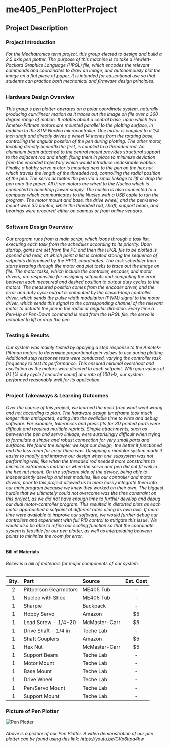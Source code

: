 # me405_PenPlotterProject

## Project Description

### Project Introduction

###### For the Mechatronics term project, this group elected to design and build a 2.5 axis pen plotter. The purpose of this machine is to take a Hewlett-Packard Graphics Language (HPGL) file, which encodes the relevant commands and coordinates to draw an image, and autonomously plot the image on a flat piece of paper. It is intended for educational use so that students can practice both mechanical and firmware design principles.

### Hardware Design Overview

###### This group's pen plotter operates on a polar coordinate system, naturally producing curvilinear motion as it traces out the image on file over a 360 degree range of motion. It rotates about a central base, upon which two Ametek-Pittman motors are mounted parallel to the plotting surface, in addition to the STM Nucleo microcontroller. One motor is coupled to a 1/4 inch shaft and directly drives a wheel 14 inches from the rotating base, controlling the angular position of the pen during plotting.  The other motor, locating directly beneath the first, is coupled to a threaded rod. An aluminum beam attached to the central mount provides structural support to the adjacent rod and shaft, fixing them in place to minimize deviation from the encoded trajectory which would introduce undesirable wobble. Finally, a hobby servo motor is mounted next to the pen on the hex nut which travels the length of the threaded rod, controlling the radial position of the pen. The servo actuates the pen via a small linkage to lift or drop the pen onto the paper. All three motors are wired to the Nucleo which is connected to benchtop power supply. The nucleo is also connected to a computer which communicates to the Nucleo with a USB cable to run the program. The motor mount and base, the drive wheel, and the pen/servo mount were 3D printed, while the threaded rod, shaft, support beam, and bearings were procured either on campus or from online vendors.

### Software Design Overview

###### Our program runs from a main script, which loops through a task list, executing each task from the scheduler according to its priority. Upon startup, gains are set from the PC and then the HPGL file to be plotted is opened and read, at which point a list is created storing the sequence of setpoints determined by the HPGL coordinates. The task scheduler then starts iterating through the motor and plot tasks to trace out the image on file. The motor tasks, which include the controller, encoder, and motor drivers, are responsible for assigning setpoints and computing the error between each measured and desired position to output duty cycles to the motors. The measured position comes from the encoder driver, and the error and duty cycle output is computed by the closed-loop controller driver, which sends the pulse width modulation (PWM) signal to the motor driver, which sends this signal to the corresponding channel of the relevant motor to actuate the pen in the radial or angular direction. Every time a Pen-Up or Pen-Down command is read from the HPGL file, the servo is actuated to lift or drop the pen.

### Testing & Results

###### Our system was mainly tested by applying a step response to the Ametek-Pittman motors to determine proportional gain values to use during plotting. Additional step response tests were conducted, varying the controller task frequency to test its performance. This ensured minimal overshoot and oscillation as the motors were directed to each setpoint. With gain values of 0.1 [% duty cycle / encoder count] at a rate of 100 Hz, our system performed reasonably well for its application.

### Project Takeaways & Learning Outcomes

###### Over the course of this project, we learned the most from what went wrong and not according to plan. The hardware design timeframe took much longer than anticipated, eating into the available time to write and debug software. For example, tolerances and press fits for 3D printed parts were difficult and required multiple reprints. Simple attachments, such as between the pen and servo linkage, were surprisingly difficult when trying to formulate a simple and robust connection for very small parts and surfaces. We found the simpler we kept our design, the better it functioned and the less room for error there was. Designing a modular system made it easier to modify and improve our design when one subsystem was not performing well, like when the threaded rod needed more constraints to minimize extraneous motion or when the servo and pen did not fit well in the hex nut mount. On the software side of the device, being able to independently develop and test modules, like our controller and motor drivers, prior to this project allowed us to more easily integrate them into our main program because we knew they worked on their own. The biggest hurdle that we ultimately could not overcome was the time constraint on this project, as we did not have enough time to further develop and debug our dual motor-controller program. This resulted in distorted plots as each motor approached a setpoint at different rates along its own axis. If more time were available to improve our software, we would further debug our controllers and experiment with full PID control to mitigate this issue. We would also be able to refine our scaling function so that the coordinate system is feasible for our pen plotter, as well as interpolating between points to minimize the room for error.

#### Bill of Materials 
###### Below is a bill of materials for major components of our system. 

| Qty. | Part                  | Source                | Est. Cost |
|:----:|:----------------------|:----------------------|:---------:|
|  2   | Pittperson Gearmotors | ME405 Tub             |    -      |
|  1   | Nucleo with Shoe      | ME405 Tub             |    -      |
|  1   | Sharpie    	       | Backpack              |    -      |
|  1   | Hobby Servo           | Amazon                |   $5      |
|  1   | Lead Screw  - 1/4-20  | McMaster-Carr         |   $5     |
|  1   | Drive Shaft - 1/4 in  | Teche Lab             |    -      |
|  1   | Shaft Couplers        | Amazon		       |   $5 	   |
|  1   | Hex Nut               | McMaster-Carr 	       |   $5 	   |
|  1   | Support Beam  	       | Teche Lab 	       |    -      |
|  1   | Motor Mount 	       | Teche Lab             |    -      |
|  1   | Base Mount 	       | Teche Lab             |    -      |
|  1   | Drive Wheel 	       | Teche Lab             |    -      |
|  1   | Pen/Servo Mount       | Teche Lab             |    -      |
|  1   | Support Mount 	       | Teche Lab             |    -      |


### Picture of Pen Plotter
![Pen Plotter](Images/PenPlotter.png)
###### Above is a picture of our Pen Plotter. A video demonstration of our pen plotter can be found using this link: https://youtu.be/GVp6Itpa4hw 
